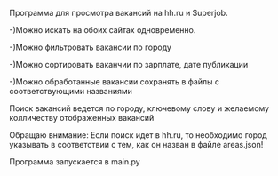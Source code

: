 Программа для просмотра вакансий на hh.ru и Superjob.

-)Можно искать на обоих сайтах одновременно.

-)Можно фильтровать вакансии по городу

-)Можно сортировать ваканчии по зарплате, дате публикации

-)Можно обработанные вакансии сохранять в файлы с соответствующими названиями

Поиск вакансий ведется по городу, ключевому слову и желаемому колличеству отображенных вакансий

Обращаю внимание: Если поиск идет в hh.ru, то необходимо город указывать в соответствии с тем,
как он назван в файле areas.json!

Программа запускается в main.py